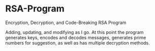 # RSA-Program
Encryption, Decryption, and Code-Breaking RSA Program

Adding, updating, and modifying as I go. At this point the program generates keys, encodes and decodes messages, generates prime numbers for suggestion, as well as has multiple decryption methods.
